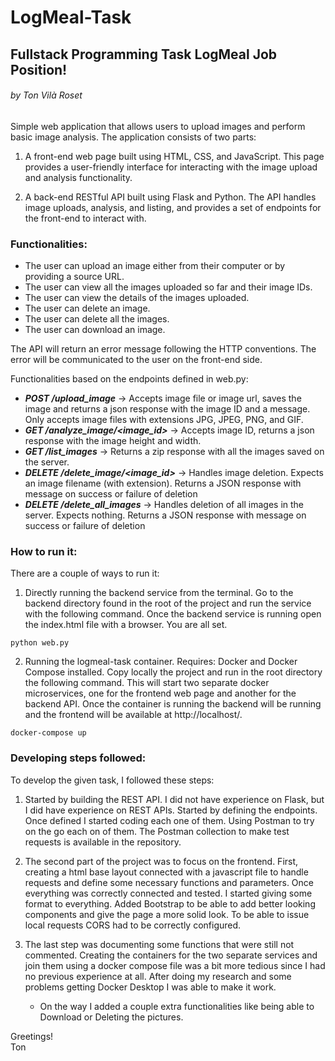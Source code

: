# LogMeal-Task
## Fullstack Programming Task LogMeal Job Position!
###### by Ton Vilà Roset

Simple web application that allows users to upload images and perform basic image analysis. The application consists of two parts:

1. A front-end web page built using HTML, CSS, and JavaScript. This page provides a user-friendly interface for interacting with the image upload and analysis functionality.

2. A back-end RESTful API built using Flask and Python. The API handles image uploads, analysis, and listing, and provides a set of endpoints for the front-end to interact with.

### Functionalities:

- The user can upload an image either from their computer or by providing a source URL.
- The user can view all the images uploaded so far and their image IDs.
- The user can view the details of the images uploaded.
- The user can delete an image.
- The user can delete all the images.
- The user can download an image.

The API will return an error message following the HTTP conventions. The error will be communicated to the user on the front-end side.


Functionalities based on the endpoints defined in web.py:
- ***POST /upload_image*** -> Accepts image file or image url, saves the image and returns a json response with the image ID and a message. Only accepts image files with extensions JPG, JPEG, PNG, and GIF.<br>
- ***GET /analyze_image/<image_id>*** -> Accepts image ID, returns a json response with the image height and width.<br>
- ***GET /list_images*** -> Returns a zip response with all the images saved on the server.<br>
- ***DELETE /delete_image/<image_id>*** -> Handles image deletion. Expects an image filename (with extension). Returns a JSON response with message on success or failure of deletion
- ***DELETE /delete_all_images*** ->  Handles deletion of all images in the server. Expects nothing. Returns a JSON response with message on success or failure of deletion

### How to run it:
There are a couple of ways to run it:

1. Directly running the backend service from the terminal. Go to the backend directory found in the root of the project and run the service with the following command. Once the backend service is running open the index.html file with a browser. You are all set.
```
python web.py
```
2. Running the logmeal-task container. Requires: Docker and Docker Compose installed. Copy locally the project and run in the root directory the following command. This will start two separate docker microservices, one for the frontend web page and another for the backend API. Once the container is running the backend will be running and the frontend will be available at http://localhost/.
```
docker-compose up
```

### Developing steps followed:
To develop the given task, I followed these steps:

1. Started by building the REST API. I did not have experience on Flask, but I did have experience on REST APIs. Started by defining the endpoints. Once defined I started coding each one of them. Using Postman to try on the go each on of them. The Postman collection to make test requests is available in the repository.

2. The second part of the project was to focus on the frontend. First, creating a html base layout connected with a javascript file to handle requests and define some necessary functions and parameters. Once everything was correctly connected and tested. I started giving some format to everything. Added Bootstrap to be able to add better looking components and give the page a more solid look. To be able to issue local requests CORS had to be correctly configured.

3. The last step was documenting some functions that were still not commented. Creating the containers for the two separate services and join them using a docker compose file was a bit more tedious since I had no previous experience at all. After doing my research and some problems getting Docker Desktop I was able to make it work.
   - On the way I added a couple extra functionalities like being able to Download or Deleting the pictures.


Greetings!<br>
Ton
